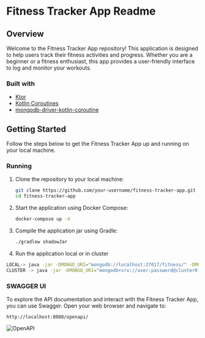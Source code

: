 # Fitness Tracker App Readme

## Overview

Welcome to the Fitness Tracker App repository! This application is designed to help users track their fitness activities and progress. Whether you are a beginner or a fitness enthusiast, this app provides a user-friendly interface to log and monitor your workouts.

### Built with

- [Ktor](https://ktor.io/)
- [Kotlin Coroutines](https://kotlinlang.org/docs/coroutines-overview.html)
- [mongodb-driver-kotlin-coroutine](https://www.mongodb.com/docs/drivers/kotlin/coroutine/current/)

## Getting Started

Follow the steps below to get the Fitness Tracker App up and running on your local machine.

### Running

1. Clone the repository to your local machine:

    ```bash
    git clone https://github.com/your-username/fitness-tracker-app.git
    cd fitness-tracker-app
    ```

2. Start the application using Docker Compose:

    ```bash
    docker-compose up -d
    ```

3. Compile the application jar using Gradle:

   ```bash
   ./gradlew shadowJar
     ```

4. Run the application local or in cluster
  ```bash   
 LOCAL-> java -jar -DMONGO_URI="mongodb://localhost:27017/fitness/" -DMONGO_DATABASE="discover" build/libs
 CLUSTER -> java -jar -DMONGO_URI="mongodb+srv://user:password@cluster0.xpto.cluster.net/" -DMONGO_DATABASE="discover" build/libs
  ```

### SWAGGER UI
To explore the API documentation and interact with the Fitness Tracker App, you can use Swagger. Open your web browser and navigate to:

   ```
   http://localhost:8080/openapi/
   ``` 
 

![OpenAPI](https://i.ibb.co/kQzksr4/openapi.png)


